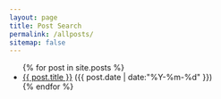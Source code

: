 ```yaml
---
layout: page
title: Post Search
permalink: /allposts/
sitemap: false
---
```

    
<ul class="posts">
{% for post in site.posts %}
  <div class="post_info">
    <li>
         <a href="{{ post.url }}">{{ post.title }}</a>
         <span>({{ post.date | date:"%Y-%m-%d" }})</span>
    </li>
    </div>
  {% endfor %}
</ul>
